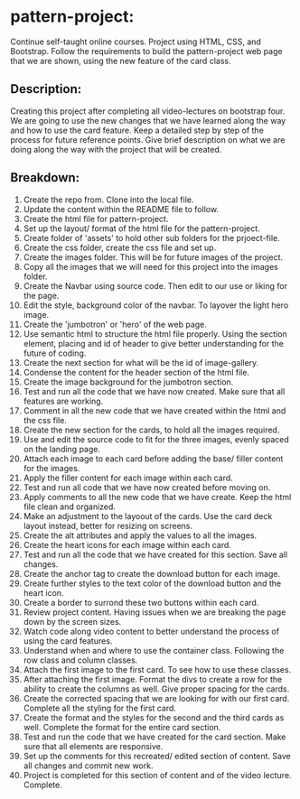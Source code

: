 # pattern-project:
Continue self-taught online courses. Project using HTML, CSS, and Bootstrap.
Follow the requirements to build the pattern-project web page that we are shown, using the new feature of the card class.

## Description:
Creating this project after completing all video-lectures on bootstrap four. We are going to use the new changes that we have learned along the way and how to use the card feature. Keep a detailed step by step of the process for future reference points. Give brief description on what we are doing along the way with the project that will be created. 

## Breakdown:

1. Create the repo from. Clone into the local file. 
2. Update the content within the README file to follow.
3. Create the html file for pattern-project.
4. Set up the layout/ format of the html file for the pattern-project.
5. Create folder of 'assets' to hold other sub folders for the prjoect-file.
6. Create the css folder, create the css file and set up.
7. Create the images folder. This will be for future images of the project.
8. Copy all the images that we will need for this project into the images folder.
9. Create the Navbar using source code. Then edit to our use or liking for the page.
10. Edit the style, background color of the navbar. To layover the light hero image.
11. Create the 'jumbotron' or 'hero' of the web page. 
12. Use semantic html to structure the html file properly. Using the section element, placing and id of header to give better understanding for the future of coding.
13. Create the next section for what will be the id of image-gallery.
14. Condense the content for the header section of the html file. 
15. Create the image background for the jumbotron section.
16. Test and run all the code that we have now created. Make sure that all features are working.
17. Comment in all the new code that we have created within the html and the css file.
18. Create the new section for the cards, to hold all the images required.
19. Use and edit the source code to fit for the three images, evenly spaced on the landing page.
20. Attach each image to each card before adding the base/ filler content for the images.
21. Apply the filler content for each image within each card.
22. Test and run all code that we have now created before moving on. 
23. Apply comments to all the new code that we have create. Keep the html file clean and organized.
24. Make an adjustment to the layoout of the cards. Use the card deck layout instead, better for resizing on screens.
25. Create the alt attributes and apply the values to all the images. 
26. Create the heart icons for each image within each card.
27. Test and run all the code that we have created for this section. Save all changes. 
28. Create the anchor tag to create the download button for each image. 
29. Create further styles to the text color of the download button and the heart icon.
30. Create a border to surrond these two buttons within each card.
31. Review project content. Having issues when we are breaking the page down by the screen sizes.
32. Watch code along video content to better understand the process of using the card features.
33. Understand when and where to use the container class. Following the row class and column classes.
34. Attach the first image to the first card. To see how to use these classes. 
35. After attaching the first image. Format the divs to create a row for the ability to create the columns as well. Give proper spacing for the cards.
36. Create the corrected spacing that we are looking for with our first card. Complete all the styling for the first card.
37. Create the format and the styles for the second and the third cards as well. Complete the format for the entire card section.
38. Test and run the code that we have created for the card section. Make sure that all elements are responsive. 
39. Set up the comments for this recreated/ edited section of content. Save all changes and commit new work.
40. Project is completed for this section of content and of the video lecture. Complete.

